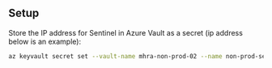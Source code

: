 ## Setup

Store the IP address for Sentinel in Azure Vault as a secret (ip address below is an example):

```sh
az keyvault secret set --vault-name mhra-non-prod-02 --name non-prod-sentinel-ip --value 10.1.1.1
```
